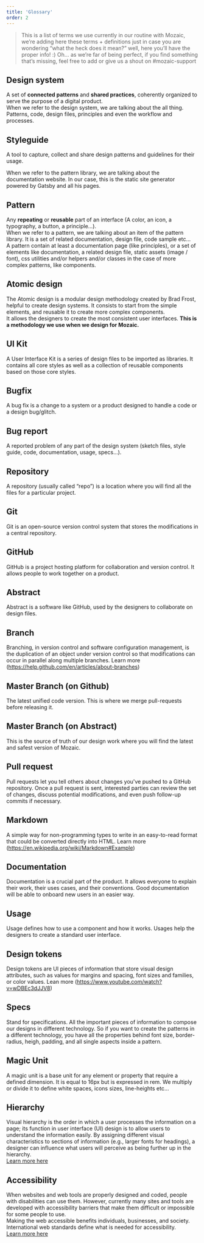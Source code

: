 ```yaml
---
title: 'Glossary'
order: 2
---
```


> This is a list of terms we use currently in our routine with Mozaic, we’re adding here these terms + definitions just in case you are wondering “what the heck does it mean?” well, here you’ll have the proper info! :)
> Oh… as we’re far of being perfect, if you find something that’s missing, feel free to add or give us a shout on #mozaic-support

## Design system

A set of **connected patterns** and **shared practices**, coherently organized to serve the purpose of a digital product. </br>
When we refer to the design system, we are talking about the all thing. Patterns, code, design files, principles and even the workflow and processes.

## Styleguide

A tool to capture, collect and share design patterns and guidelines for their usage.

When we refer to the pattern library, we are talking about the documentation website. In our case, this is the static site generator powered by Gatsby and all his pages.

## Pattern

Any **repeating** or **reusable** part of an interface (A color, an icon, a typography, a button, a principle...). </br>
When we refer to a pattern, we are talking about an item of the pattern library. It is a set of related documentation, design file, code sample etc...</br>
A pattern contain at least a documentation page (like principles), or a set of elements like documentation, a related design file, static assets (image / font), css utilities and/or helpers and/or classes in the case of more complex patterns, like components.

## Atomic design

The Atomic design is a modular design methodology created by Brad Frost, helpful to create design systems. It consists to start from the simple elements, and reusable it to create more complex components. </br>
It allows the designers to create the most consistent user interfaces. **This is a methodology we use when we design for Mozaic.**

## UI Kit

A User Interface Kit is a series of design files to be imported as libraries. It contains all core styles as well as a collection of reusable components based on those core styles.

## Bugfix

A bug fix is a change to a system or a product designed to handle a code or a design bug/glitch.

## Bug report

A reported problem of any part of the design system (sketch files, style guide, code, documentation, usage, specs…).

## Repository

A repository (usually called “repo”) is a location where you will find all the files for a particular project.

## Git

Git is an open-source version control system that stores the modifications in a central repository.

## GitHub

GitHub is a project hosting platform for collaboration and version control. It allows people to work together on a product.

## Abstract

Abstract is a software like GitHub, used by the designers to collaborate on design files.

## Branch

Branching, in version control and software configuration management, is the duplication of an object under version control so that modifications can occur in parallel along multiple branches. Learn more (https://help.github.com/en/articles/about-branches)

## Master Branch (on Github)

The latest unified code version. This is where we merge pull-requests before releasing it.

## Master Branch (on Abstract)

This is the source of truth of our design work where you will find the latest and safest version of Mozaic.

## Pull request

Pull requests let you tell others about changes you've pushed to a GitHub repository. Once a pull request is sent, interested parties can review the set of changes, discuss potential modifications, and even push follow-up commits if necessary.

## Markdown

A simple way for non-programming types to write in an easy-to-read format that could be converted directly into HTML. Learn more (https://en.wikipedia.org/wiki/Markdown#Example)

## Documentation

Documentation is a crucial part of the product. It allows everyone to explain their work, their uses cases, and their conventions. Good documentation will be able to onboard new users in an easier way.

## Usage

Usage defines how to use a component and how it works. Usages help the designers to create a standard user interface.

## Design tokens

Design tokens are UI pieces of information that store visual design attributes, such as values for margins and spacing, font sizes and families, or color values.
Lean more (https://www.youtube.com/watch?v=wDBEc3dJJV8)

## Specs

Stand for specifications. All the important pieces of information to compose our designs in different technology. So if you want to create the patterns in a different technology, you have all the properties behind font size, border-radius, heigh, padding, and all single aspects inside a pattern.

## Magic Unit

A magic unit is a base unit for any element or property that require a defined dimension. It is equal to 16px but is expressed in rem. We multiply or divide it to define white spaces, icons sizes, line-heights etc…

## Hierarchy

Visual hierarchy is the order in which a user processes the information on a page; its function in user interface (UI) design is to allow users to understand the information easily. By assigning different visual characteristics to sections of information (e.g., larger fonts for headings), a designer can influence what users will perceive as being further up in the hierarchy. </br>
[Learn more here](https://www.interaction-design.org/literature/topics/visual-hierarchy)

## Accessibility

When websites and web tools are properly designed and coded, people with disabilities can use them. However, currently many sites and tools are developed with accessibility barriers that make them difficult or impossible for some people to use.<br>
Making the web accessible benefits individuals, businesses, and society. International web standards define what is needed for accessibility. </br>
[Learn more here](https://www.w3.org/WAI/fundamentals/accessibility-intro/)
